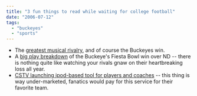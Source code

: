 ```yaml
---
title: "3 fun things to read while waiting for college football"
date: "2006-07-12"
tags: 
  - "buckeyes"
  - "sports"
---
```


- The [greatest musical rivalry](http://www.everydayshouldbesaturday.com/?p=2227), and of course the Buckeyes win.
- A [big play breakdown](http://www.buckeyecommentary.com/index.html#unique-entry-id-540) of the Buckeye's Fiesta Bowl win over ND -- there is nothing quite like watching your rivals gnaw on their heartbreaking loss all year.
- [CSTV launching ipod-based tool for players and coaches](http://jkontherun.blogs.com/jkontherun/2006/07/ipods_on_the_si.html) -- this thing is way under-marketed, fanatics would pay for this service for their favorite team.
